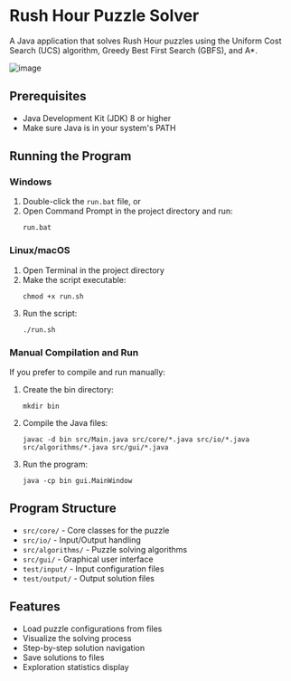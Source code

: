 # Rush Hour Puzzle Solver

A Java application that solves Rush Hour puzzles using the Uniform Cost Search (UCS) algorithm, Greedy Best First Search (GBFS), and A*.

![image](https://github.com/user-attachments/assets/c090097b-dded-4eb5-98e9-ffa213b38e67)


## Prerequisites

- Java Development Kit (JDK) 8 or higher
- Make sure Java is in your system's PATH

## Running the Program

### Windows
1. Double-click the `run.bat` file, or
2. Open Command Prompt in the project directory and run:
   ```
   run.bat
   ```

### Linux/macOS
1. Open Terminal in the project directory
2. Make the script executable:
   ```
   chmod +x run.sh
   ```
3. Run the script:
   ```
   ./run.sh
   ```

### Manual Compilation and Run
If you prefer to compile and run manually:

1. Create the bin directory:
   ```
   mkdir bin
   ```

2. Compile the Java files:
   ```
   javac -d bin src/Main.java src/core/*.java src/io/*.java src/algorithms/*.java src/gui/*.java
   ```

3. Run the program:
   ```
   java -cp bin gui.MainWindow
   ```

## Program Structure
- `src/core/` - Core classes for the puzzle
- `src/io/` - Input/Output handling
- `src/algorithms/` - Puzzle solving algorithms
- `src/gui/` - Graphical user interface
- `test/input/` - Input configuration files
- `test/output/` - Output solution files

## Features
- Load puzzle configurations from files
- Visualize the solving process
- Step-by-step solution navigation
- Save solutions to files
- Exploration statistics display 
